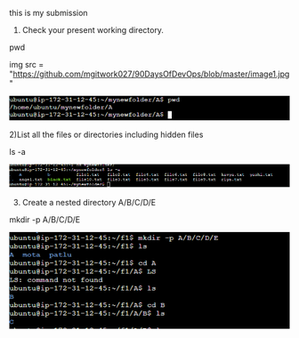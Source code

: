 this is my submission

1) Check your present working directory.

pwd

img src = "https://github.com/mgitwork027/90DaysOfDevOps/blob/master/image1.jpg"

![Project](https://github.com/mgitwork027/90DaysOfDevOps/blob/master/image1.jpg)



2)List all the files or directories including hidden files

ls -a


![Project1](https://github.com/mgitwork027/90DaysOfDevOps/blob/master/image2.jpg)


3) Create a nested directory A/B/C/D/E

mkdir -p A/B/C/D/E

![Project1](https://github.com/mgitwork027/90DaysOfDevOps/blob/master/image3.jpg)


